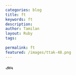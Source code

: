 ```yaml
---
categories: blog
title: ft
keywords: ft
description: 
author: Tamilan
layout: Ruby
tags: 
 
permalink: ft
featured: /images/ttak-48.png
---
```

  
அடி  
